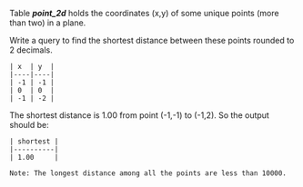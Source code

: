 Table ***point_2d*** holds the coordinates (x,y) of some unique points (more than two) in a plane.


Write a query to find the shortest distance between these points rounded to 2 decimals.

```
| x  | y  |
|----|----|
| -1 | -1 |
| 0  | 0  |
| -1 | -2 |
```

The shortest distance is 1.00 from point (-1,-1) to (-1,2). So the output should be:
 
```
| shortest |
|----------|
| 1.00     |
```

```
Note: The longest distance among all the points are less than 10000.
```
